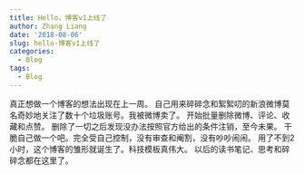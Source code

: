 ```yaml
---
title: Hello，博客v1上线了
author: Zhang Liang
date: '2018-08-06'
slug: hello-博客v1上线了
categories:
  - Blog
tags:
  - Blog
---
```

真正想做一个博客的想法出现在上一周。
自己用来碎碎念和絮絮叨的新浪微博莫名奇妙地关注了数十个垃圾账号。我被微博卖了。
开始批量删除微博、评论、收藏和点赞。
删除了一切之后发现没办法按照官方给出的条件注销，至今未果。
干脆自己做一个吧。完全受自己控制，没有审查和阉割，没有吵吵闹闹。 
用了不到2小时，这个博客的雏形就诞生了。科技模板真伟大。
以后的读书笔记、思考和碎碎念都在这里了。